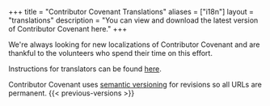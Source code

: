 +++
title = "Contributor Covenant Translations"
aliases = ["i18n"]
layout = "translations"
description = "You can view and download the latest version of Contributor Covenant here."
+++

We're always looking for new localizations of Contributor Covenant and are thankful to the volunteers who spend their time on this effort.

Instructions for translators can be found [here](https://github.com/ContributorCovenant/contributor_covenant#translating).

Contributor Covenant uses [semantic versioning](https://semver.org/)
for revisions so all URLs are permanent.
{{< previous-versions >}}
